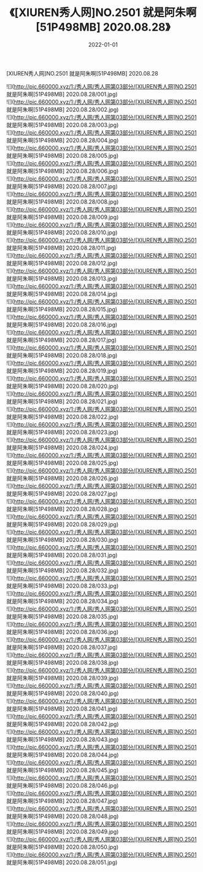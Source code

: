 ﻿---
layout: post
title:  《[XIUREN秀人网]NO.2501 就是阿朱啊[51P498MB] 2020.08.28》
date:   2022-01-01
img: http://pic.660000.xyz/1:/秀人网/秀人网第03部分/[XIUREN秀人网]NO.2501 就是阿朱啊[51P498MB] 2020.08.28/000.jpg
categories: [美女, 清纯, 唯美]
---

[XIUREN秀人网]NO.2501 就是阿朱啊[51P498MB] 2020.08.28

 ![](http://pic.660000.xyz/1:/秀人网/秀人网第03部分/[XIUREN秀人网]NO.2501 就是阿朱啊[51P498MB] 2020.08.28/001.jpg) <br>![](http://pic.660000.xyz/1:/秀人网/秀人网第03部分/[XIUREN秀人网]NO.2501 就是阿朱啊[51P498MB] 2020.08.28/002.jpg) <br>![](http://pic.660000.xyz/1:/秀人网/秀人网第03部分/[XIUREN秀人网]NO.2501 就是阿朱啊[51P498MB] 2020.08.28/003.jpg) <br>![](http://pic.660000.xyz/1:/秀人网/秀人网第03部分/[XIUREN秀人网]NO.2501 就是阿朱啊[51P498MB] 2020.08.28/004.jpg) <br>![](http://pic.660000.xyz/1:/秀人网/秀人网第03部分/[XIUREN秀人网]NO.2501 就是阿朱啊[51P498MB] 2020.08.28/005.jpg) <br>![](http://pic.660000.xyz/1:/秀人网/秀人网第03部分/[XIUREN秀人网]NO.2501 就是阿朱啊[51P498MB] 2020.08.28/006.jpg) <br>![](http://pic.660000.xyz/1:/秀人网/秀人网第03部分/[XIUREN秀人网]NO.2501 就是阿朱啊[51P498MB] 2020.08.28/007.jpg) <br>![](http://pic.660000.xyz/1:/秀人网/秀人网第03部分/[XIUREN秀人网]NO.2501 就是阿朱啊[51P498MB] 2020.08.28/008.jpg) <br>![](http://pic.660000.xyz/1:/秀人网/秀人网第03部分/[XIUREN秀人网]NO.2501 就是阿朱啊[51P498MB] 2020.08.28/009.jpg) <br>![](http://pic.660000.xyz/1:/秀人网/秀人网第03部分/[XIUREN秀人网]NO.2501 就是阿朱啊[51P498MB] 2020.08.28/010.jpg) <br>![](http://pic.660000.xyz/1:/秀人网/秀人网第03部分/[XIUREN秀人网]NO.2501 就是阿朱啊[51P498MB] 2020.08.28/011.jpg) <br>![](http://pic.660000.xyz/1:/秀人网/秀人网第03部分/[XIUREN秀人网]NO.2501 就是阿朱啊[51P498MB] 2020.08.28/012.jpg) <br>![](http://pic.660000.xyz/1:/秀人网/秀人网第03部分/[XIUREN秀人网]NO.2501 就是阿朱啊[51P498MB] 2020.08.28/013.jpg) <br>![](http://pic.660000.xyz/1:/秀人网/秀人网第03部分/[XIUREN秀人网]NO.2501 就是阿朱啊[51P498MB] 2020.08.28/014.jpg) <br>![](http://pic.660000.xyz/1:/秀人网/秀人网第03部分/[XIUREN秀人网]NO.2501 就是阿朱啊[51P498MB] 2020.08.28/015.jpg) <br>![](http://pic.660000.xyz/1:/秀人网/秀人网第03部分/[XIUREN秀人网]NO.2501 就是阿朱啊[51P498MB] 2020.08.28/016.jpg) <br>![](http://pic.660000.xyz/1:/秀人网/秀人网第03部分/[XIUREN秀人网]NO.2501 就是阿朱啊[51P498MB] 2020.08.28/017.jpg) <br>![](http://pic.660000.xyz/1:/秀人网/秀人网第03部分/[XIUREN秀人网]NO.2501 就是阿朱啊[51P498MB] 2020.08.28/018.jpg) <br>![](http://pic.660000.xyz/1:/秀人网/秀人网第03部分/[XIUREN秀人网]NO.2501 就是阿朱啊[51P498MB] 2020.08.28/019.jpg) <br>![](http://pic.660000.xyz/1:/秀人网/秀人网第03部分/[XIUREN秀人网]NO.2501 就是阿朱啊[51P498MB] 2020.08.28/020.jpg) <br>![](http://pic.660000.xyz/1:/秀人网/秀人网第03部分/[XIUREN秀人网]NO.2501 就是阿朱啊[51P498MB] 2020.08.28/021.jpg) <br>![](http://pic.660000.xyz/1:/秀人网/秀人网第03部分/[XIUREN秀人网]NO.2501 就是阿朱啊[51P498MB] 2020.08.28/022.jpg) <br>![](http://pic.660000.xyz/1:/秀人网/秀人网第03部分/[XIUREN秀人网]NO.2501 就是阿朱啊[51P498MB] 2020.08.28/023.jpg) <br>![](http://pic.660000.xyz/1:/秀人网/秀人网第03部分/[XIUREN秀人网]NO.2501 就是阿朱啊[51P498MB] 2020.08.28/024.jpg) <br>![](http://pic.660000.xyz/1:/秀人网/秀人网第03部分/[XIUREN秀人网]NO.2501 就是阿朱啊[51P498MB] 2020.08.28/025.jpg) <br>![](http://pic.660000.xyz/1:/秀人网/秀人网第03部分/[XIUREN秀人网]NO.2501 就是阿朱啊[51P498MB] 2020.08.28/026.jpg) <br>![](http://pic.660000.xyz/1:/秀人网/秀人网第03部分/[XIUREN秀人网]NO.2501 就是阿朱啊[51P498MB] 2020.08.28/027.jpg) <br>![](http://pic.660000.xyz/1:/秀人网/秀人网第03部分/[XIUREN秀人网]NO.2501 就是阿朱啊[51P498MB] 2020.08.28/028.jpg) <br>![](http://pic.660000.xyz/1:/秀人网/秀人网第03部分/[XIUREN秀人网]NO.2501 就是阿朱啊[51P498MB] 2020.08.28/029.jpg) <br>![](http://pic.660000.xyz/1:/秀人网/秀人网第03部分/[XIUREN秀人网]NO.2501 就是阿朱啊[51P498MB] 2020.08.28/030.jpg) <br>![](http://pic.660000.xyz/1:/秀人网/秀人网第03部分/[XIUREN秀人网]NO.2501 就是阿朱啊[51P498MB] 2020.08.28/031.jpg) <br>![](http://pic.660000.xyz/1:/秀人网/秀人网第03部分/[XIUREN秀人网]NO.2501 就是阿朱啊[51P498MB] 2020.08.28/032.jpg) <br>![](http://pic.660000.xyz/1:/秀人网/秀人网第03部分/[XIUREN秀人网]NO.2501 就是阿朱啊[51P498MB] 2020.08.28/033.jpg) <br>![](http://pic.660000.xyz/1:/秀人网/秀人网第03部分/[XIUREN秀人网]NO.2501 就是阿朱啊[51P498MB] 2020.08.28/034.jpg) <br>![](http://pic.660000.xyz/1:/秀人网/秀人网第03部分/[XIUREN秀人网]NO.2501 就是阿朱啊[51P498MB] 2020.08.28/035.jpg) <br>![](http://pic.660000.xyz/1:/秀人网/秀人网第03部分/[XIUREN秀人网]NO.2501 就是阿朱啊[51P498MB] 2020.08.28/036.jpg) <br>![](http://pic.660000.xyz/1:/秀人网/秀人网第03部分/[XIUREN秀人网]NO.2501 就是阿朱啊[51P498MB] 2020.08.28/037.jpg) <br>![](http://pic.660000.xyz/1:/秀人网/秀人网第03部分/[XIUREN秀人网]NO.2501 就是阿朱啊[51P498MB] 2020.08.28/038.jpg) <br>![](http://pic.660000.xyz/1:/秀人网/秀人网第03部分/[XIUREN秀人网]NO.2501 就是阿朱啊[51P498MB] 2020.08.28/039.jpg) <br>![](http://pic.660000.xyz/1:/秀人网/秀人网第03部分/[XIUREN秀人网]NO.2501 就是阿朱啊[51P498MB] 2020.08.28/040.jpg) <br>![](http://pic.660000.xyz/1:/秀人网/秀人网第03部分/[XIUREN秀人网]NO.2501 就是阿朱啊[51P498MB] 2020.08.28/041.jpg) <br>![](http://pic.660000.xyz/1:/秀人网/秀人网第03部分/[XIUREN秀人网]NO.2501 就是阿朱啊[51P498MB] 2020.08.28/042.jpg) <br>![](http://pic.660000.xyz/1:/秀人网/秀人网第03部分/[XIUREN秀人网]NO.2501 就是阿朱啊[51P498MB] 2020.08.28/043.jpg) <br>![](http://pic.660000.xyz/1:/秀人网/秀人网第03部分/[XIUREN秀人网]NO.2501 就是阿朱啊[51P498MB] 2020.08.28/044.jpg) <br>![](http://pic.660000.xyz/1:/秀人网/秀人网第03部分/[XIUREN秀人网]NO.2501 就是阿朱啊[51P498MB] 2020.08.28/045.jpg) <br>![](http://pic.660000.xyz/1:/秀人网/秀人网第03部分/[XIUREN秀人网]NO.2501 就是阿朱啊[51P498MB] 2020.08.28/046.jpg) <br>![](http://pic.660000.xyz/1:/秀人网/秀人网第03部分/[XIUREN秀人网]NO.2501 就是阿朱啊[51P498MB] 2020.08.28/047.jpg) <br>![](http://pic.660000.xyz/1:/秀人网/秀人网第03部分/[XIUREN秀人网]NO.2501 就是阿朱啊[51P498MB] 2020.08.28/048.jpg) <br>![](http://pic.660000.xyz/1:/秀人网/秀人网第03部分/[XIUREN秀人网]NO.2501 就是阿朱啊[51P498MB] 2020.08.28/049.jpg) <br>![](http://pic.660000.xyz/1:/秀人网/秀人网第03部分/[XIUREN秀人网]NO.2501 就是阿朱啊[51P498MB] 2020.08.28/050.jpg) <br>![](http://pic.660000.xyz/1:/秀人网/秀人网第03部分/[XIUREN秀人网]NO.2501 就是阿朱啊[51P498MB] 2020.08.28/051.jpg) <br>